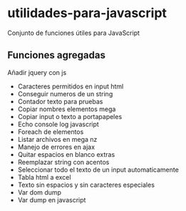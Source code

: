 # utilidades-para-javascript

Conjunto de funciones útiles para JavaScript

## Funciones agregadas

Añadir jquery con js
* Caracteres permitidos en input html
* Conseguir numeros de un string
* Contador texto para pruebas
* Copiar nombres elementos mega
* Copiar input o texto a portapapeles
* Echo console log javascript
* Foreach de elementos
* Listar archivos en mega nz
* Manejo de errores en ajax
* Quitar espacios en blanco extras
* Reemplazar string con acentos
* Seleccionar todo el texto de un input automaticamente
* Tabla html a excel
* Texto sin espacios y sin caracteres especiales
* Var dom dump
* Var dump en javascript
